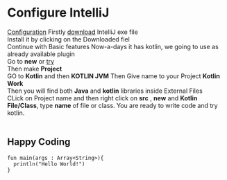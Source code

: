 # Configure IntelliJ
[Configuration](https://www.youtube.com/watch?v=glX5Yx63_Vs&list=PLsyeobzWxl7rooJFZhc3qPLwVROovGCfh&index=4)
Firstly [download](https://www.jetbrains.com/idea/download/#section=windows) IntelliJ exe file<br>
Install it by clicking on the Downloaded fiel<br>
Continue with Basic features Now-a-days it has kotlin, we going to use as already available plugin<br>
Go to **new** or [try](https://www.youtube.com/watch?v=8pu4hogS5lM)<br>
Then make  **Project** <br>
GO to **Kotlin** and then **KOTLIN JVM** Then Give name to your Project **Kotlin Work**<br>
Then you will find both **Java** and **kotlin** libraries inside External Files<br>
CLick on Project name and then right click on **src** , **new** and **Kotlin File/Class**, type **name** of file or class.
You are ready to write code and try kotlin.<br><br>
## Happy Coding

```
fun main(args : Array<String>){
  println("Hello World!")
}
```
